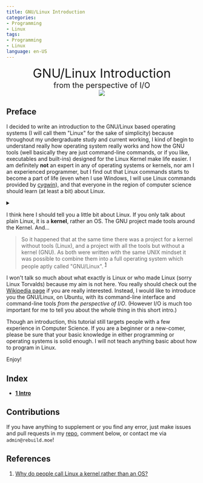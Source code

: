 ```yaml
---
title: GNU/Linux Introduction
categories: 
- Programming
- Linux
tags:
- Programming
- Linux
language: en-US
---
```


<div align="center" style="font-size: 33px">
    GNU/Linux Introduction
</div>
<div align="center" style="font-size: 20px">from the perspective of I/O
<br>
<img src="https://img.shields.io/badge/Rebuild-714026292-orange" />
</div>

## Preface

I decided to write an introduction to the GNU/Linux based operating systems (I will call them "Linux" for the sake of simplicity) because throughout my undergraduate study and current working, I kind of begin to understand really how operating system really works and how the GNU tools (well basically they are just command-line commands, or if you like, executables and built-ins) designed for the Linux Kernel make life easier. I am definitely **not** an expert in any of operating systems or kernels, nor am I an experienced programmer, but I find out that Linux commands starts to become a part of life (even when I use Windows, I will use Linux commands provided by [cygwin][cygwin]), and that everyone in the region of computer science should learn (at least a bit) about Linux.

<p>
    <details>
    <summary></summary>
    <p>Well another reason for me to write this is that my girlfriend has just become a freshman in Computer Science...❤️</p>
    <p>Knowledge keeps driving humanity. Any that might help, I will give. Just like the Ash in Dark Souls who will never give up knowing the faintness of Fire.</p>
    </details>
</p>

I think here I should tell you a little bit about Linux. If you only talk about plain Linux, it is a **kernel**, rather an OS. The GNU project made tools around the Kernel. And...

> So it happened that at the same time there was a project for a kernel without tools (Linux), and a project with all the tools but without a kernel (GNU). As both were written with the same UNIX mindset it was possible to combine them into a full operating system which people aptly called "GNU/Linux". <sup>[1](#References)</sup>

I won't talk so much about what exactly is Linux or who made Linux (sorry Linux Torvalds) because my aim is not here. You really should check out the [Wikipedia page][linux_kernel_wiki] if you are really interested. Instead, I would like to introduce you the GNU/Linux, on Ubuntu, with its command-line interface and command-line tools _from the perspective of I/O_. (However I/O is much too important for me to tell you about the whole thing in this short intro.)

Though an introduction, this tutorial still targets people with a few experience in Computer Science. If you are a beginner or a new-comer, please be sure that your basic knowledge in either programming or operating systems is solid enough. I will not teach anything basic about how to program in Linux.

Enjoy!

## Index

- [**1 Intro**](/programming/linux/tutorial/1-intro)
<!-- - [**2 Files**](pages/2-files.md) -->
<!-- - [Appendix: Shell Commands](pages/commands.md) -->

## Contributions

If you have anything to supplement or you find any error, just make issues and pull requests in my [repo][repo], comment below, or contact me via `admin@rebuild.moe`!

## References

1. [Why do people call Linux a kernel rather than an OS?](https://unix.stackexchange.com/questions/94402/why-do-people-call-linux-a-kernel-rather-than-an-os)


[cygwin]: https://www.cygwin.com/
[linux_kernel_wiki]: https://en.wikipedia.org/wiki/Linux_kernel
[repo]: https://github.com/Shimogawa/shimogawa.github.io
